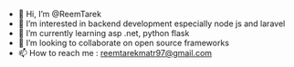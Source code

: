 - 👋 Hi, I’m @ReemTarek
- 👀 I’m interested in backend development especially node js and laravel
- 🌱 I’m currently learning asp .net, python flask
- 💞️ I’m looking to collaborate on open source frameworks
- 📫 How to reach me :
reemtarekmatr97@gmail.com

<!---
ReemTarek/ReemTarek is a ✨ special ✨ repository because its `README.md` (this file) appears on your GitHub profile.
You can click the Preview link to take a look at your changes.
--->
